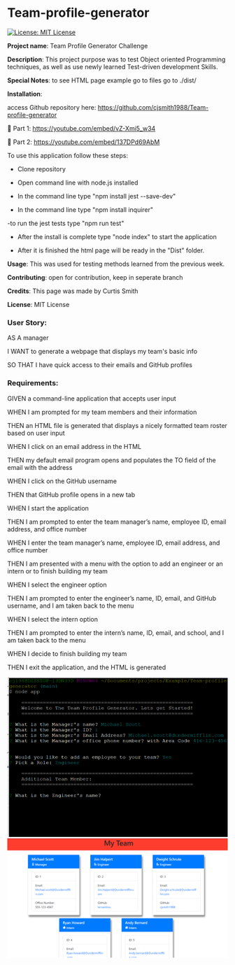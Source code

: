 # Team-profile-generator
[![License: MIT License](https://img.shields.io/badge/License-MIT-brightgreen.svg)](https://choosealicense.com/licenses/mit/)
 
**Project name**: Team Profile Generator Challenge

**Description**: This project purpose was to test Object oriented Programming techniques, as well as use newly learned Test-driven development Skills.

**Special Notes**: to see HTML page example go to files go to ./dist/

**Installation**: 	

access Github repository here: https://github.com/cjsmith1988/Team-profile-generator

:movie_camera: Part 1: https://youtube.com/embed/vZ-Xmi5_w34

:movie_camera: Part 2: https://youtube.com/embed/137DPd69AbM

To use this application follow these steps:

- Clone repository

- Open command line with node.js installed

- In the command line type "npm install jest --save-dev"

- In the command line type "npm install inquirer"

-to run the jest tests type "npm run test"

- After the install is complete type "node index" to start the application

- After it is finished the html page will be ready in the "Dist" folder.


**Usage**: This was used for testing methods learned from the previous week.

**Contributing**: open for contribution, keep in seperate branch

**Credits**: This page was made by Curtis Smith

**License**: MIT License

### User Story:

AS A manager

I WANT to generate a webpage that displays my team's basic info

SO THAT I have quick access to their emails and GitHub profiles

### Requirements:

GIVEN a command-line application that accepts user input

WHEN I am prompted for my team members and their information

THEN an HTML file is generated that displays a nicely formatted team roster based on user input

WHEN I click on an email address in the HTML

THEN my default email program opens and populates the TO field of the email with the address

WHEN I click on the GitHub username

THEN that GitHub profile opens in a new tab

WHEN I start the application

THEN I am prompted to enter the team manager’s name, employee ID, email address, and office number

WHEN I enter the team manager’s name, employee ID, email address, and office number

THEN I am presented with a menu with the option to add an engineer or an intern or to finish building my team

WHEN I select the engineer option

THEN I am prompted to enter the engineer’s name, ID, email, and GitHub username, and I am taken back to the menu

WHEN I select the intern option

THEN I am prompted to enter the intern’s name, ID, email, and school, and I am taken back to the menu

WHEN I decide to finish building my team

THEN I exit the application, and the HTML is generated


![command line view](https://github.com/cjsmith1988/Team-profile-generator/blob/main/bashScreenGrab.PNG?raw=true)
![command line view](https://github.com/cjsmith1988/Team-profile-generator/blob/main/pageScreenGrab.PNG?raw=true)
